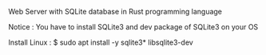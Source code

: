 Web Server with SQLite database in Rust programming language

Notice : You have to install SQLite3 and dev package of SQLite3 on your OS

Install 
Linux : $ sudo apt install -y sqlite3* libsqlite3-dev
